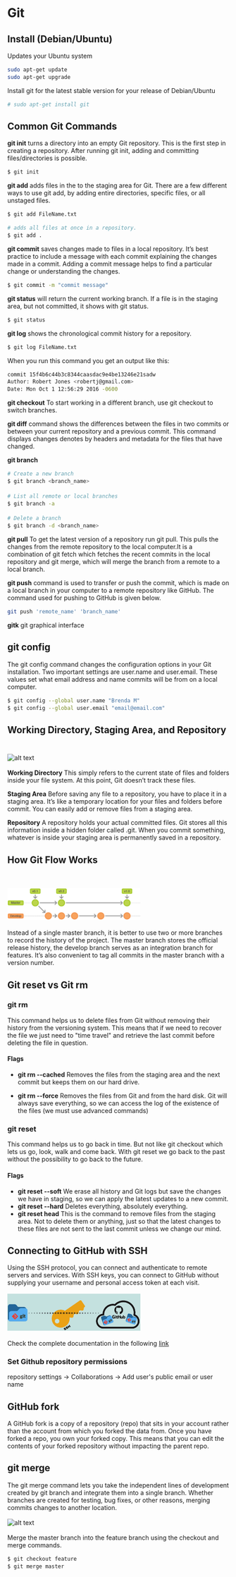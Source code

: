 # Git


## Install (Debian/Ubuntu)
Updates your Ubuntu system
```bash
sudo apt-get update
sudo apt-get upgrade
```
Install git for the latest stable version for your release of Debian/Ubuntu
```bash
# sudo apt-get install git
```
## Common Git Commands
**git init** turns a directory into an empty Git repository. This is the first step in creating a repository. After running git init, adding and committing files/directories is possible.
```bash
$ git init
```
**git add** adds files in the to the staging area for Git. There are a few different ways to use git add, by adding entire directories, specific files, or all unstaged files.
```bash
$ git add FileName.txt
```
```bash
# adds all files at once in a repository.
$ git add .
```

**git commit** saves changes made to files in a local repository.
It’s best practice to include a message with each commit explaining the changes made in a commit. Adding a commit message helps to find a particular change or understanding the changes.
```bash
$ git commit -m "commit message"
```
**git status** will return the current working branch. If a file is in the staging area, but not committed, it shows with git status. 
```bash
$ git status
```
**git log** shows the chronological commit history for a repository.
```bash
$ git log FileName.txt
```
When you run this command you get an output like this:
```bash
commit 15f4b6c44b3c8344caasdac9e4be13246e21sadw
Author: Robert Jones <robertj@gmail.com>
Date: Mon Oct 1 12:56:29 2016 -0600
```
**git checkout** To start working in a different branch, use git checkout to switch branches.

**git diff** command shows the differences between the files in two commits or between your current repository and a previous commit. This command displays changes denotes by headers and metadata for the files that have changed.

**git branch**
```bash
# Create a new branch
$ git branch <branch_name>

# List all remote or local branches
$ git branch -a

# Delete a branch
$ git branch -d <branch_name>
```
**git pull**
To get the latest version of a repository run git pull. This pulls the changes from the remote repository to the local computer.It is a combination of git fetch which fetches the recent commits in the local repository and git merge, which will merge the branch from a remote to a local branch.

**git push** command is used to transfer or push the commit, which is made on a local branch in your computer to a remote repository like GitHub. The command used for pushing to GitHub is given below.
```bash
git push 'remote_name' 'branch_name'
```

**gitk** git graphical interface
## git config
The git config command changes the configuration options in your Git installation.
Two important settings are user.name and user.email. These values set what email address and name commits will be from on a local computer.
```bash
$ git config --global user.name "Brenda M"
$ git config --global user.email "email@email.com"
```

## Working Directory, Staging Area, and Repository<br><br>
<img src="https://user-images.githubusercontent.com/26840321/125209930-0dbb8e80-e262-11eb-838d-ee8b252bc8c2.png" alt="alt text" width="60%" height="auto"><br><br>
**Working Directory**
This simply refers to the current state of files and folders inside your file system. At this point, Git doesn’t track these files.

**Staging Area**
Before saving any file to a repository, you have to place it in a staging area. It’s like a temporary location for your files and folders before commit. You can easily add or remove files from a staging area. 

**Repository**
A repository holds your actual committed files. Git stores all this information inside a hidden folder called .git. When you commit something, whatever is inside your staging area is permanently saved in a repository.

## How Git Flow Works
<br><br><img src="https://github.com/brendamrdz/week1-course2-git-github/blob/main/images/git-workflow.png?raw=true" alt="alt text" width="60%" height="auto"><br><br>
Instead of a single master branch, it is better to use two or more branches to record the history of the project. The master branch stores the official release history, the develop branch serves as an integration branch for features. It’s also convenient to tag all commits in the master branch with a version number.

## Git reset vs Git rm
### git rm
  This command helps us to delete files from Git without removing their history from the versioning system.
  This means that if we need to recover the file we just need to "time travel" and retrieve the last commit before deleting the file in question.
  #### Flags
  - **git rm --cached** Removes the files from the staging area and the next commit but keeps them on our hard drive.
  
  - **git rm --force** Removes the files from Git and from the hard disk. Git will always save everything, so we can access the log of the existence of the files (we must use advanced commands)
### git reset
  This command helps us to go back in time. But not like git checkout which lets us go, look, walk and come back. With git reset we go back to the past without the possibility to go back to the future.
  #### Flags
  - **git reset --soft** We erase all history and Git logs but save the changes we have in staging, so we can apply the latest updates to a new commit.
  - **git reset --hard** Deletes everything, absolutely everything.
 - **git reset head** This is the command to remove files from the staging area. Not to delete them or anything, just so that the latest changes to these files are not sent to the last commit unless we change our mind.

  ## Connecting to GitHub with SSH
  
Using the SSH protocol, you can connect and authenticate to remote servers and services. With SSH keys, you can connect to GitHub without supplying your username and personal access token at each visit.
  <br><br><img src="https://github.com/brendamrdz/week1-course2-git-github/blob/main/images/github-ssh.JPG?raw=true" alt="alt text" width="60%" height="auto"><br><br>
Check the complete documentation in the following [link](https://docs.github.com/en/github/authenticating-to-github/connecting-to-github-with-ssh)
### Set Github repository permissions
repository settings -> Collaborations -> Add user's public email or user name

## GitHub fork
A GitHub fork is a copy of a repository (repo) that sits in your account rather than the account from which you forked the data from. Once you have forked a repo, you own your forked copy. This means that you can edit the contents of your forked repository without impacting the parent repo.

## git merge
The git merge command lets you take the independent lines of development created by git branch and integrate them into a single branch.
Whether branches are created for testing, bug fixes, or other reasons, merging commits changes to another location. 
<br><br><img src="https://user-images.githubusercontent.com/26840321/125213307-80833480-e277-11eb-8d45-a27386cfd255.png" alt="alt text" width="40%" height="auto"><br><br>
Merge the master branch into the feature branch using the checkout and merge commands.

```bash
$ git checkout feature
$ git merge master
```
